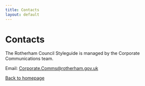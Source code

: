 ```yaml
---
title: Contacts
layout: default
---
```


# Contacts

The Rotherham Council Styleguide is managed by the Corporate Communications team.

Email: [Corporate.Comms@rotherham.gov.uk](mailto:Corporate.Comms@rotherham.gov.uk?subject=Styleguide%20enquiry)

[Back to homepage](/styleguide/)
